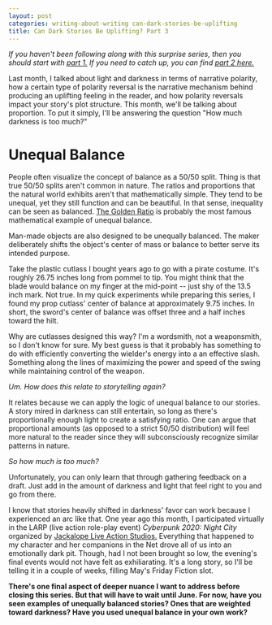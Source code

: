 ```yaml
---
layout: post
categories: writing-about-writing can-dark-stories-be-uplifting
title: Can Dark Stories Be Uplifting? Part 3
---
```


*If you haven't been following along with this surprise series, then you should start with [part 1.](https://apprenticewordsmith.com//2020/03/13/dark-stories1/) If you need to catch up, you can find [part 2 here.](https://apprenticewordsmith.com//2020/04/10/dark-stories2/)*

Last month, I talked about light and darkness in terms of narrative polarity, how a certain type of polarity reversal is the narrative mechanism behind producing an uplifting feeling in the reader, and how polarity reversals impact your story's plot structure. This month, we'll be talking about proportion. To put it simply, I'll be answering the question "How much darkness is too much?"

<!--excerpt-->

# Unequal Balance #

People often visualize the concept of balance as a 50/50 split. Thing is that true 50/50 splits aren't common in nature. The ratios and proportions that the natural world exhibits aren't that mathematically simple. They tend to be unequal, yet they still function and can be beautiful. In that sense, inequality can be seen as balanced. [The Golden Ratio](https://en.wikipedia.org/wiki/Golden_ratio) is probably the most famous mathematical example of unequal balance.

Man-made objects are also designed to be unequally balanced. The maker deliberately shifts the object's center of mass or balance to better serve its intended purpose.

Take the plastic cutlass I bought years ago to go with a pirate costume. It's roughly 26.75 inches long from pommel to tip. You might think that the blade would balance on my finger at the mid-point -- just shy of the 13.5 inch mark. Not true. In my quick experiments while preparing this series, I found my prop cutlass' center of balance at approximately 9.75 inches. In short, the sword's center of balance was offset three and a half inches toward the hilt.

Why are cutlasses designed this way? I'm a wordsmith, not a weaponsmith, so I don't know for sure. My best guess is that it probably has something to do with efficiently converting the wielder's energy into a an effective slash. Something along the lines of maximizing the power and speed of the swing while maintaining control of the weapon.

*Um. How does this relate to storytelling again?*

It relates because we can apply the logic of unequal balance to our stories. A story mired in darkness can still entertain, so long as there's proportionally enough light to create a satisfying ratio. One can argue that proportional amounts (as opposed to a strict 50/50 distribution) will feel more natural to the reader since they will subconsciously recognize similar patterns in nature.

*So how much is too much?*

Unfortunately, you can only learn that through gathering feedback on a draft. Just add in the amount of darkness and light that feel right to you and go from there.

I know that stories heavily shifted in darkness' favor can work because I experienced an arc like that. One year ago this month, I participated virtually in the LARP (live action role-play event) *Cyberpunk 2020: Night City* organized by [Jackalope Live Action Studios.](http://jackalope-larp.com/) Everything that happened to my character and her companions in the Net drove all of us into an emotionally dark pit. Though, had I not been brought so low, the evening's final events would not have felt as exhiliarating. It's a long story, so I'll be telling it in a couple of weeks, filling May's Friday Fiction slot.

**There's one final aspect of deeper nuance I want to address before closing this series. But that will have to wait until June. For now, have you seen examples of unequally balanced stories? Ones that are weighted toward darkness? Have you used unequal balance in your own work?**
